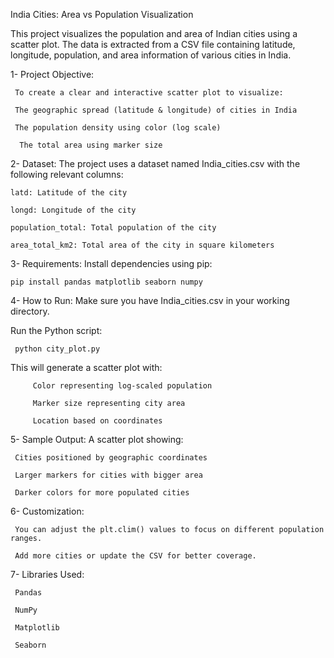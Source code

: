 India Cities: Area vs Population Visualization

This project visualizes the population and area of Indian cities using a scatter plot. The data is extracted from a CSV file containing latitude,
longitude, population, and area information of various cities in India.

1- Project Objective:

     To create a clear and interactive scatter plot to visualize:

     The geographic spread (latitude & longitude) of cities in India

     The population density using color (log scale)

      The total area using marker size

2- Dataset:
The project uses a dataset named India_cities.csv with the following relevant columns:

    latd: Latitude of the city

    longd: Longitude of the city

    population_total: Total population of the city

    area_total_km2: Total area of the city in square kilometers

3- Requirements:
Install dependencies using pip:

    pip install pandas matplotlib seaborn numpy

4- How to Run:
   Make sure you have India_cities.csv in your working directory.

   Run the Python script:

     python city_plot.py

   This will generate a scatter plot with:

         Color representing log-scaled population

         Marker size representing city area

         Location based on coordinates

5- Sample Output:
   A scatter plot showing:

     Cities positioned by geographic coordinates

     Larger markers for cities with bigger area

     Darker colors for more populated cities

6- Customization:
    
     You can adjust the plt.clim() values to focus on different population ranges.

     Add more cities or update the CSV for better coverage.

7- Libraries Used:

     Pandas

     NumPy

     Matplotlib

     Seaborn




